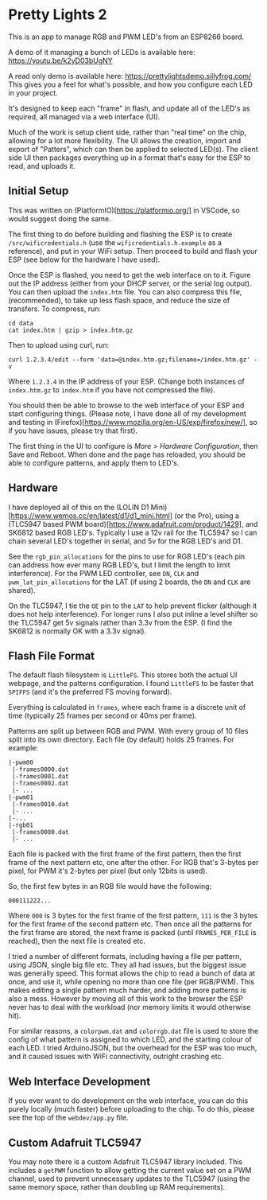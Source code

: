 # Pretty Lights 2

This is an app to manage RGB and PWM LED's from an ESP8266 board.

A demo of it managing a bunch of LEDs is available here: https://youtu.be/k2yD03bUgNY

A read only demo is available here: https://prettylightsdemo.sillyfrog.com/
This gives you a feel for what's possible, and how you configure each LED in your project.

It's designed to keep each "frame" in flash, and update all of the LED's as required, all managed via a web interface (UI).

Much of the work is setup client side, rather than "real time" on the chip, allowing for a lot more flexibility. The UI allows the creation, import and export of "Patters", which can then be applied to selected LED(s). The client side UI then packages everything up in a format that's easy for the ESP to read, and uploads it.

## Initial Setup

This was written on (PlatformIO)[https://platformio.org/] in VSCode, so would suggest doing the same.

The first thing to do before building and flashing the ESP is to create `/src/wificredentials.h` (use the `wificredentials.h.example` as a reference), and put in your WiFi setup. Then proceed to build and flash your ESP (see below for the hardware I have used).

Once the ESP is flashed, you need to get the web interface on to it. Figure out the IP address (either from your DHCP server, or the serial log output). You can then upload the `index.htm` file. You can also compress this file, (recommended), to take up less flash space, and reduce the size of transfers. To compress, run:
```
cd data
cat index.htm | gzip > index.htm.gz
```
Then to upload using curl, run:
```
curl 1.2.3.4/edit --form 'data=@index.htm.gz;filename=/index.htm.gz' -v
```
Where `1.2.3.4` in the IP address of your ESP. (Change both instances of `index.htm.gz` to `index.htm` if you have not compressed the file).

You should then be able to browse to the web interface of your ESP and start configuring things. (Please note, I have done all of my development and testing in (Firefox)[https://www.mozilla.org/en-US/exp/firefox/new/], so if you have issues, please try that first).

The first thing in the UI to configure is *More > Hardware Configuration*, then Save and Reboot. When done and the page has reloaded, you should be able to configure patterns, and apply them to LED's.

## Hardware

I have deployed all of this on the (LOLIN D1 Mini)[https://www.wemos.cc/en/latest/d1/d1_mini.html] (or the Pro), using a (TLC5947 based PWM board)[https://www.adafruit.com/product/1429], and SK6812 based RGB LED's. Typically I use a 12v rail for the TLC5947 so I can chain several LED's together in serial, and 5v for the RGB LED's and D1.

See the `rgb_pin_allocations` for the pins to use for RGB LED's (each pin can address how ever many RGB LED's, but I limit the length to limit interference). For the PWM LED controller, see `DN`, `CLK` and `pwm_lat_pin_allocations` for the LAT (if using 2 boards, the `DN` and `CLK` are shared).

On the TLC5947, I tie the `OE` pin to the `LAT` to help prevent flicker (although it does not help interference). For longer runs I also put inline a level shifter so the TLC5947 get 5v signals rather than 3.3v from the ESP. (I find the SK6812 is normally OK with a 3.3v signal).

## Flash File Format

The default flash filesystem is `LittleFS`. This stores both the actual UI webpage, and the patterns configuration. I found `LittleFS` to be faster that `SPIFFS` (and it's the preferred FS moving forward).

Everything is calculated in `frames`, where each frame is a discrete unit of time (typically 25 frames per second or 40ms per frame).

Patterns are split up between RGB and PWM. With every group of 10 files split into its own directory. Each file (by default) holds 25 frames. For example:
```
|-pwm00
 |-frames0000.dat
 |-frames0001.dat
 |-frames0002.dat
 |- ...
|-pwm01
 |-frames0010.dat
 |- ...
|-...
|-rgb01
 |-frames0000.dat
 |- ...
```
Each file is packed with the first frame of the first pattern, then the first frame of the next pattern etc, one after the other. For RGB that's 3-bytes per pixel, for PWM it's 2-bytes per pixel (but only 12bits is used).

So, the first few bytes in an RGB file would have the following:
```
000111222...
```
Where `000` is 3 bytes for the first frame of the first pattern, `111` is the 3 bytes for the first frame of the second pattern etc. Then once all the patterns for the first frame are stored, the next frame is packed (until `FRAMES_PER_FILE` is reached), then the next file is created etc.

I tried a number of different formats, including having a file per pattern, using JSON, single big file etc. They all had issues, but the biggest issue was generally speed. This format allows the chip to read a bunch of data at once, and use it, while opening no more than one file (per RGB/PWM). This makes editing a single pattern much harder, and adding more patterns is also a mess. However by moving all of this work to the browser the ESP never has to deal with the workload (nor memory limits it would otherwise hit).

For similar reasons, a `colorpwm.dat` and `colorrgb.dat` file is used to store the config of what pattern is assigned to which LED, and the starting colour of each LED. I tried ArduinoJSON, but the overhead for the ESP was too much, and it caused issues with WiFi connectivity, outright crashing etc.

## Web Interface Development

If you ever want to do development on the web interface, you can do this purely locally (much faster) before uploading to the chip. To do this, please see the top of the `webdev/app.py` file.

## Custom Adafruit TLC5947

You may note there is a custom Adafruit TLC5947 library included. This includes a `getPWM` function to allow getting the current value set on a PWM channel, used to prevent unnecessary updates to the TLC5947 (using the same memory space, rather than doubling up RAM requirements).
